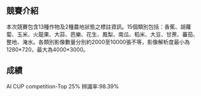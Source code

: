 ## 競賽介紹
本次競賽包含13種作物及2種農地狀態之標註資訊。15個類別包括：香蕉、胡蘿蔔、玉米、火龍果、大蒜、芭樂、花生、鳳梨、南瓜、稻米、大豆、甘蔗、蕃茄、整地、淹水。各類別影像數量分別約2000至10000張不等，影像解析度最小為1280\*720，最大為4000\*3000。
## 成績
AI CUP competition-Top 25\% 辨識率:98.39\%
